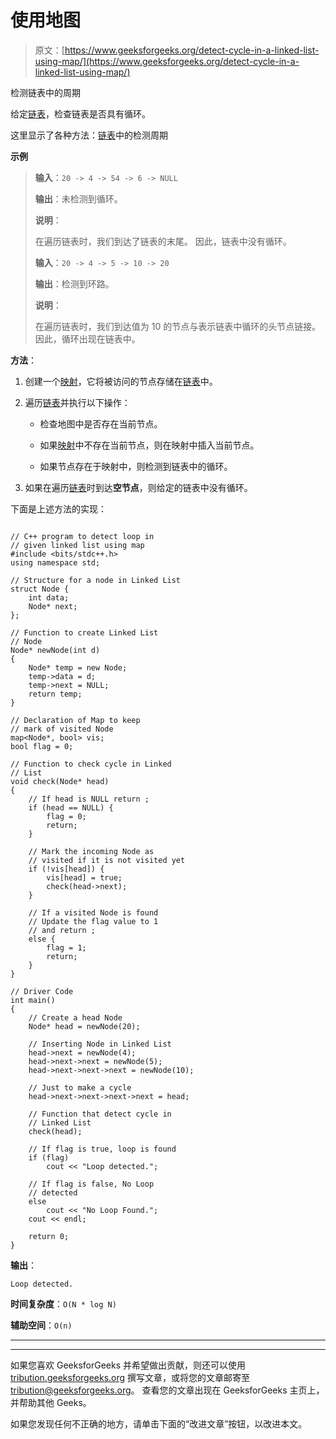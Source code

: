 # 使用地图

> 原文：[https://www.geeksforgeeks.org/detect-cycle-in-a-linked-list-using-map/](https://www.geeksforgeeks.org/detect-cycle-in-a-linked-list-using-map/)

检测链表中的周期

给定[链表](http://www.geeksforgeeks.org/data-structures/linked-list/)，检查链表是否具有循环。

这里显示了各种方法：[链表](https://www.geeksforgeeks.org/detect-loop-in-a-linked-list/)中的检测周期

**示例**

> **输入**：`20 -> 4 -> 54 -> 6 -> NULL`
>
> **输出**：未检测到循环。
>
> **说明**：
>
> 在遍历链表时，我们到达了链表的末尾。 因此，链表中没有循环。
> 
> **输入**：`20 -> 4 -> 5 -> 10 -> 20`
>
> **输出**：检测到环路。
>
> **说明**：
>
> 在遍历链表时，我们到达值为 10 的节点与表示链表中循环的头节点链接。 因此，循环出现在链表中。

**方法**：

1.  创建一个[映射](http://www.geeksforgeeks.org/map-associative-containers-the-c-standard-template-library-stl/)，它将被访问的节点存储在[链表](http://www.geeksforgeeks.org/data-structures/linked-list/)中。

2.  遍历[链表](http://www.geeksforgeeks.org/data-structures/linked-list/)并执行以下操作：

    *   检查地图中是否存在当前节点。

    *   如果[映射](http://www.geeksforgeeks.org/map-associative-containers-the-c-standard-template-library-stl/)中不存在当前节点，则在映射中插入当前节点。

    *   如果节点存在于映射中，则检测到链表中的循环。

3.  如果在遍历[链表](http://www.geeksforgeeks.org/data-structures/linked-list/)时到达**空节点**，则给定的链表中没有循环。

下面是上述方法的实现：

```

// C++ program to detect loop in 
// given linked list using map 
#include <bits/stdc++.h> 
using namespace std; 

// Structure for a node in Linked List 
struct Node { 
    int data; 
    Node* next; 
}; 

// Function to create Linked List 
// Node 
Node* newNode(int d) 
{ 
    Node* temp = new Node; 
    temp->data = d; 
    temp->next = NULL; 
    return temp; 
} 

// Declaration of Map to keep 
// mark of visited Node 
map<Node*, bool> vis; 
bool flag = 0; 

// Function to check cycle in Linked 
// List 
void check(Node* head) 
{ 
    // If head is NULL return ; 
    if (head == NULL) { 
        flag = 0; 
        return; 
    } 

    // Mark the incoming Node as 
    // visited if it is not visited yet 
    if (!vis[head]) { 
        vis[head] = true; 
        check(head->next); 
    } 

    // If a visited Node is found 
    // Update the flag value to 1 
    // and return ; 
    else { 
        flag = 1; 
        return; 
    } 
} 

// Driver Code 
int main() 
{ 
    // Create a head Node 
    Node* head = newNode(20); 

    // Inserting Node in Linked List 
    head->next = newNode(4); 
    head->next->next = newNode(5); 
    head->next->next->next = newNode(10); 

    // Just to make a cycle 
    head->next->next->next->next = head; 

    // Function that detect cycle in 
    // Linked List 
    check(head); 

    // If flag is true, loop is found 
    if (flag) 
        cout << "Loop detected."; 

    // If flag is false, No Loop 
    // detected 
    else
        cout << "No Loop Found."; 
    cout << endl; 

    return 0; 
} 

```

**输出**：

```
Loop detected.

```

**时间复杂度**：`O(N * log N)`

**辅助空间**：`O(n)`



* * *

* * *

如果您喜欢 GeeksforGeeks 并希望做出贡献，则还可以使用 [tribution.geeksforgeeks.org](https://contribute.geeksforgeeks.org/) 撰写文章，或将您的文章邮寄至 tribution@geeksforgeeks.org。 查看您的文章出现在 GeeksforGeeks 主页上，并帮助其他 Geeks。

如果您发现任何不正确的地方，请单击下面的“改进文章”按钮，以改进本文。